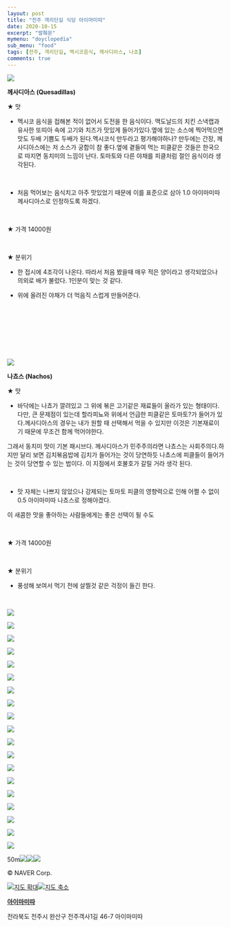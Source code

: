 ```yaml
---
layout: post
title: "전주 객리단길 식당 아이마미따"
date: 2020-10-15
excerpt: "발췌문"
mymenu: "doyclopedia"
sub_menu: "food"
tags: [전주, 객리단길, 멕시코음식, 께사디아스, 나쵸]
comments: true
---
```


[![](https://postfiles.pstatic.net/MjAyMDA5MDFfOTEg/MDAxNTk4OTQ5MjI2MTU0.dbFfVA6JmU6BL5g3MCwp4VpdYFlHCDMW5UxhLSFLI10g.Rb_dPOBtTuTBLOzLc9rMvhsaznjd5ssDWc4OzzEPZ9Ug.JPEG.kdi3939/KakaoTalk_20200901_165321716_01.jpg?type=w966)](https://blog.naver.com/PostView.nhn?blogId=kdi3939&logNo=222077357626&parentCategoryNo=&categoryNo=73&viewDate=&isShowPopularPosts=false&from=postList#)

**께사디아스 (Quesadillas)**

★ 맛

- 멕시코 음식을 접해본 적이 없어서 도전을 한 음식이다. 맥도날드의 치킨 스낵랩과 유사한 또띠아 속에 고기와 치즈가 맛있게 들어가있다.옆에 있는 소스에 찍어먹으면 맛도 두배 기쁨도 두배가 된다.멕시코식 만두라고 평가해야하나? 만두에는 간장, 께사디아스에는 저 소스가 궁합이 참 좋다.옆에 곁들여 먹는 피클같은 것들은 한국으로 따지면 동치미의 느낌이 난다. 토마토와 다른 야채를 피클처럼 절인 음식이라 생각된다.

​

- 처음 먹어보는 음식치고 아주 맛있었기 때문에 이를 표준으로 삼아 1.0 아이마미따 께사디아스로 인정하도록 하겠다.

​

★ 가격 14000원

​

★ 분위기

- 한 접시에 4조각이 나온다. 따라서 처음 봤을때 매우 적은 양이라고 생각되었으나 의외로 배가 불렀다. 1인분이 맞는 것 같다.

- 위에 올려진 야채가 더 먹음직 스럽게 만들어준다.

​

​

​

​

[![](https://postfiles.pstatic.net/MjAyMDA5MDFfMjA5/MDAxNTk4OTQ5MjMxNDcx.wu4aCq1019r6Li2nDYL4JWYFXv8qsM0ah-36AU9DqaEg.2H5AjNpRIZOCtNIrfDX6MwE0uLOu9YmOcIf0pTi3TV0g.JPEG.kdi3939/KakaoTalk_20200901_165321716.jpg?type=w966)](https://blog.naver.com/PostView.nhn?blogId=kdi3939&logNo=222077357626&parentCategoryNo=&categoryNo=73&viewDate=&isShowPopularPosts=false&from=postList#)

**나쵸스 (Nachos)**

★ 맛

- 바닥에는 나쵸가 깔려있고 그 위에 볶은 고기같은 재료들이 올라가 있는 형태이다.다만, 큰 문제점이 있는데 할라피뇨와 위에서 언급한 피클같은 토마토?가 들어가 있다.께사디아스의 경우는 내가 원할 때 선택해서 먹을 수 있지만 이것은 기본재료이기 때문에 무조건 함께 먹어야한다.

그래서 동치미 맛이 기본 패시브다. 께사디아스가 민주주의라면 나쵸스는 사회주의다.하지만 달리 보면 김치볶음밥에 김치가 들어가는 것이 당연하듯 나쵸스에 피클들이 들어가는 것이 당연할 수 있는 법이다. 이 지점에서 호불호가 갈릴 거라 생각 된다.

​

- 맛 자체는 나쁘지 않았으나 강제되는 토마토 피클의 영향력으로 인해 어쩔 수 없이0.5 아이마미따 나쵸스로 정해야겠다.

이 새콤한 맛을 좋아하는 사람들에게는 좋은 선택이 될 수도

​

★ 가격 14000원

​

★ 분위기

- 풍성해 보여서 먹기 전에 살찔것 같은 걱정이 들긴 한다.

​

![](https://map.pstatic.net/nrb/styles/basic/1602137999/17/111826/51550.png?mt=bg.ol.sw.ar.lko)

![](https://map.pstatic.net/nrb/styles/basic/1602137999/17/111825/51552.png?mt=bg.ol.sw.ar.lko)

![](https://map.pstatic.net/nrb/styles/basic/1602137999/17/111826/51551.png?mt=bg.ol.sw.ar.lko)

![](https://map.pstatic.net/nrb/styles/basic/1602137999/17/111825/51551.png?mt=bg.ol.sw.ar.lko)

![](https://map.pstatic.net/nrb/styles/basic/1602137999/17/111826/51552.png?mt=bg.ol.sw.ar.lko)

![](https://map.pstatic.net/nrb/styles/basic/1602137999/17/111825/51550.png?mt=bg.ol.sw.ar.lko)

![](https://map.pstatic.net/nrb/styles/basic/1602137999/17/111827/51550.png?mt=bg.ol.sw.ar.lko)

![](https://map.pstatic.net/nrb/styles/basic/1602137999/17/111824/51552.png?mt=bg.ol.sw.ar.lko)

![](https://map.pstatic.net/nrb/styles/basic/1602137999/17/111827/51551.png?mt=bg.ol.sw.ar.lko)

![](https://map.pstatic.net/nrb/styles/basic/1602137999/17/111824/51551.png?mt=bg.ol.sw.ar.lko)

![](https://map.pstatic.net/nrb/styles/basic/1602137999/17/111827/51552.png?mt=bg.ol.sw.ar.lko)

![](https://map.pstatic.net/nrb/styles/basic/1602137999/17/111824/51550.png?mt=bg.ol.sw.ar.lko)

![](https://map.pstatic.net/nrb/styles/basic/1602137999/17/111828/51550.png?mt=bg.ol.sw.ar.lko)

![](https://map.pstatic.net/nrb/styles/basic/1602137999/17/111823/51552.png?mt=bg.ol.sw.ar.lko)

![](https://map.pstatic.net/nrb/styles/basic/1602137999/17/111828/51551.png?mt=bg.ol.sw.ar.lko)

![](https://map.pstatic.net/nrb/styles/basic/1602137999/17/111823/51551.png?mt=bg.ol.sw.ar.lko)

![](https://map.pstatic.net/nrb/styles/basic/1602137999/17/111828/51552.png?mt=bg.ol.sw.ar.lko)

![](https://map.pstatic.net/nrb/styles/basic/1602137999/17/111823/51550.png?mt=bg.ol.sw.ar.lko)

![](https://editor-static.pstatic.net/c/resources/common/img/common-icon-places-marker-x2-20180920.png)

50m![](https://ssl.pstatic.net/static/maps/mantle/1x/scale-normal-b.png)![](https://ssl.pstatic.net/static/maps/mantle/1x/scale-normal-l.png)![](https://ssl.pstatic.net/static/maps/mantle/1x/scale-normal-r.png)

© NAVER Corp.

[![지도 확대](https://ssl.pstatic.net/static/maps/mantle/1x/zoom-in-small-normal.png)](https://blog.naver.com/PostView.nhn?blogId=kdi3939&logNo=222077357626&parentCategoryNo=&categoryNo=73&viewDate=&isShowPopularPosts=false&from=postList#)[![지도 축소](https://ssl.pstatic.net/static/maps/mantle/1x/zoom-out-small-normal.png)](https://blog.naver.com/PostView.nhn?blogId=kdi3939&logNo=222077357626&parentCategoryNo=&categoryNo=73&viewDate=&isShowPopularPosts=false&from=postList#)

[**아이마미따**](https://blog.naver.com/PostView.nhn?blogId=kdi3939&logNo=222077357626&parentCategoryNo=&categoryNo=73&viewDate=&isShowPopularPosts=false&from=postList#)

전라북도 전주시 완산구 전주객사1길 46-7 아이마미따

​

